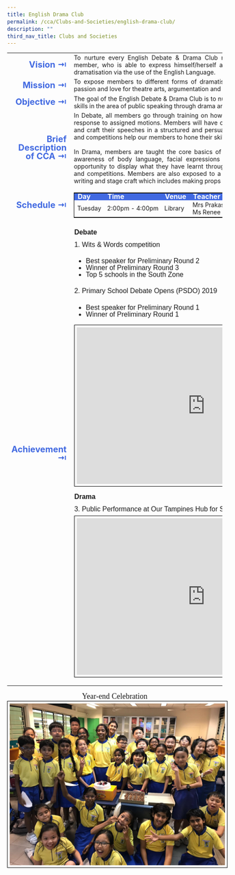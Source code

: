 ```yaml
---
title: English Drama Club
permalink: /cca/Clubs-and-Societies/english-drama-club/
description: ""
third_nav_title: Clubs and Societies
---
```

<table>
	<tbody><tr><td width="70" style="line-height:1; font-weight:bold; font-size: 20px; color:royalblue; border:0px solid black; text-align:right">Vision ⇥</td>
		<td style="text-align:justify">To nurture every English Debate &amp; Drama Club member into a confident and creative member, who is able to express himself/herself articulately in the realm of oratory and dramatisation via the use of the English Language.</td>
	</tr>
	<tr><td style="line-height:1; font-weight:bold; font-size: 20px; color:royalblue; border:0px solid black; text-align:right">Mission ⇥</td>
		<td style="text-align:justify">To expose members to different forms of dramatisation and oratorical skills and ignite a passion and love for theatre arts, argumentation and public speaking.</td>
	</tr>
	<tr><td style="line-height:1; font-weight:bold; font-size: 20px; color:royalblue; border:0px solid black; text-align:right">Objective ⇥</td>
		<td style="text-align:justify">The goal of the English Debate &amp; Drama Club is to nurture and develop students’ talents and skills in the area of public speaking through drama and debate activities.</td>
	</tr>
		<tr><td style="line-height:1; font-weight:bold; font-size: 20px; color:royalblue; border:0px solid black; text-align:right">Brief Description of CCA ⇥</td>
		<td style="text-align:justify"><div>In Debate, all members go through training on how to formulate and present arguments in response to assigned motions. Members will have opportunities to research for information and craft their speeches in a structured and persuasive manner. Debate practice sessions and competitions help our members to hone their skills.</div><br>
<div style="text-align:justify">In Drama, members are taught the core basics of dramatic technique – vocal projection, awareness of body language, facial expressions and use of space. Members get the opportunity to display what they have learnt through various school-based performances and competitions. Members are also exposed to a myriad of experiences such as script-writing and stage craft which includes making props or designing costumes.</div></td>
	</tr>
	<tr><td style="line-height:1; font-weight:bold; font-size: 20px; color:royalblue; border:0px solid black; text-align:right">Schedule ⇥</td>
		<td style="text-align:justify">
			<table style="border:1px solid black">
		<tbody>
			<tr style="line-height:10px; font-weight: bold; background-color:royalblue; font-size:16px;color:white"><td>Day</td><td>Time</td><td>Venue</td><td>Teacher in charge</td></tr>
			<tr><td>Tuesday</td><td>2:00pm - 4:00pm</td><td>Library</td><td>Mrs Prakash<br>Ms Renee</td></tr>
		</tbody>
	</table>
		</td>
	</tr>
		<tr><td style="line-height:1; font-weight:bold; font-size: 20px; color:royalblue; border:0px solid black; text-align:right">Achievement ⇥</td>
			<td style="font-family:arial; font-size:16px; text-align:justify; line-height:1.8"><b>Debate</b><br>		
				1. Wits &amp; Words competition  
					<ul>
						<li style="font-family:arial; font-size:16px; text-align:justify; line-height:1">Best speaker for Preliminary Round 2</li>
						<li style="font-family:arial; font-size:16px; text-align:justify; line-height:1">Winner of Preliminary Round 3</li>
						<li style="font-family:arial; font-size:16px; text-align:justify; line-height:1">Top 5 schools in the South Zone</li></ul>
				2. Primary School Debate Opens (PSDO) 2019
					<ul>
						<li style="font-family:arial; font-size:16px; text-align:justify; line-height:1">Best speaker for Preliminary Round 1</li>
						<li style="font-family:arial; font-size:16px; text-align:justify; line-height:1">Winner of Preliminary Round 1</li></ul>				
				<center><iframe style="border:1px solid black; padding:5px" src="https://docs.google.com/presentation/d/e/2PACX-1vRjjzPbTc63mtLmXoACdW6iacbVzvC0-YA5mF6B5a4y826e6poVgioEGSpvKaEB_xktLAG2NcGEY0w2/embed?start=false&amp;loop=false&amp;delayms=3000" frameborder="0" width="600" height="366" allowfullscreen="true"></iframe></center>
				<b>Drama</b><br>
			3. Public Performance at Our Tampines Hub for SYF 2019 Celebrations Play!
				<center><iframe allowfullscreen="true" height="366" width="600" frameborder="0" style="border:1px solid black; padding:5px" src="https://docs.google.com/presentation/d/e/2PACX-1vSA5l7Zeed6Vx90oOPWJWZClkyfdco5lpKOoXiUm-KV4LiZYtYT_uxjryQQyM0RgopTQ_HBD3BoWLPV/embed?start=false&amp;loop=false&amp;delayms=3000"></iframe></center>
			</td>
	</tr>
	<tr><td></td></tr>
</tbody></table>

<div style="font-family:cursive; font-size:18px; text-align:center">Year-end Celebration</div><img src="/images/CCA/Year%20End%20Celebration.jpeg" style="border:1px solid black; padding:5px">